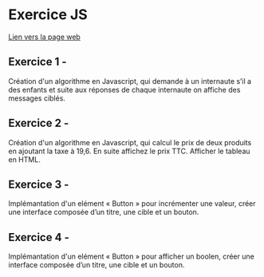 # Exercice JS

[Lien vers la page web](https://cynthiaapura.github.io/tp_JS/)
## Exercice 1 -

Création d'un algorithme en Javascript, qui demande à un internaute s’il a des enfants et suite aux réponses de chaque internaute on affiche des messages ciblés.

## Exercice 2 - 

Création d'un algorithme en Javascript, qui calcul le prix de deux produits en ajoutant la taxe à 19,6. En suite affichez le prix TTC. Afficher le tableau en HTML.

## Exercice 3 - 

Implémantation d'un elément « Button » pour incrémenter une valeur, créer une interface composée d’un titre, une cible et un bouton.

## Exercice 4 -

Implémantation d'un elément « Button » pour afficher un boolen, créer une interface composée d’un titre, une cible et un bouton.